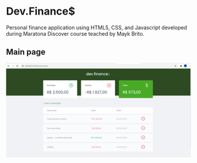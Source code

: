 # Dev.Finance$
Personal finance application using HTML5, CSS, and Javascript developed during Maratona Discover course teached by Mayk Brito.

## Main page 

![](./assets/mainPage.png)
